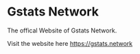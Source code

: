 # Gstats Network
The offical Website of Gstats Network.

Visit the website here https://gstats.network
